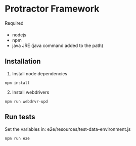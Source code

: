 # Protractor Framework

Required
* nodejs
* npm
* java JRE (java command added to the path)


## Installation
1) Install node dependencies
```
npm install
```

2) Install webdrivers
```
npm run webdrvr-upd
```


## Run tests
Set the variables in:
e2e/resources/test-data-environment.js

```
npm run e2e
```
